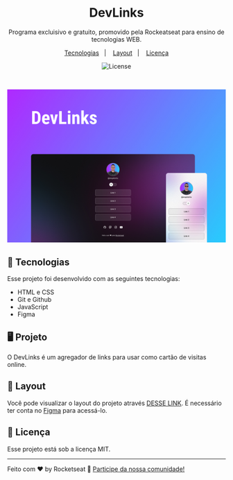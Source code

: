 <h1 align="center"> DevLinks </h1>

<p align="center">
Programa excluisivo e gratuito, promovido pela Rockeatseat para ensino de tecnologias WEB.
<br/>
</p>

<p align="center">
  <a href="#-tecnologias">Tecnologias</a>&nbsp;&nbsp;&nbsp;|&nbsp;&nbsp;&nbsp;
  <a href="#-layout">Layout</a>&nbsp;&nbsp;&nbsp;|&nbsp;&nbsp;&nbsp;
  <a href="#memo-licença">Licença</a>
</p>

<p align="center">
  <img alt="License" src="https://img.shields.io/static/v1?label=license&message=MIT&color=49AA26&labelColor=000000">
</p>

<br>

<p align="center">
  <img alt="Projeto Devlinks" src="./assets/Capa.jpg">
</p>

## 🚀 Tecnologias

Esse projeto foi desenvolvido com as seguintes tecnologias:

- HTML e CSS
- Git e Github
- JavaScript
- Figma

## 🖥️ Projeto
O DevLinks é um agregador de links para usar como cartão de visitas online.

## 🔖 Layout

Você pode visualizar o layout do projeto através [DESSE LINK](https://www.figma.com/design/MF894TdzM99Fg9Ssu4KyMq/DevLinks-(Copy)?node-id=90-160&t=GwgWzyE4tzZhYk3Y-0). É necessário ter conta no [Figma](https://figma.com) para acessá-lo.

## 📝 Licença

Esse projeto está sob a licença MIT.

---

Feito com ♥ by Rocketseat :wave: [Participe da nossa comunidade!](https://discord.gg/rocketseat)